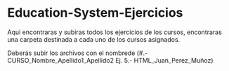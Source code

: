 # Education-System-Ejercicios
Aqui encontraras y subiras todos los ejercicios de los cursos, encontraras una carpeta destinada a cada uno de los cursos asignados.

Deberás subir los archivos con el nombrede (#.- CURSO_Nombre_Apellido1_Apellido2 Ej. 5.- HTML_Juan_Perez_Muñoz)
